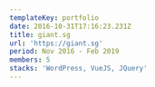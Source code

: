 ```yaml
---
templateKey: portfolio
date: 2016-10-31T17:16:23.231Z
title: giant.sg
url: 'https://giant.sg'
period: Nov 2016 - Feb 2019
members: 5
stacks: 'WordPress, VueJS, JQuery'
---
```


